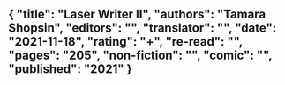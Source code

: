 {
 "title": "Laser Writer II",
 "authors": "Tamara Shopsin",
 "editors": "",
 "translator": "",
 "date": "2021-11-18",
 "rating": "+",
 "re-read": "",
 "pages": "205",
 "non-fiction": "",
 "comic": "",
 "published": "2021"
}
---

